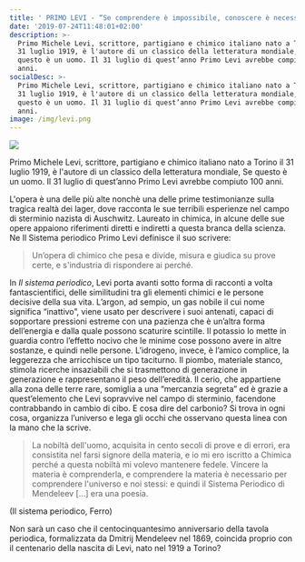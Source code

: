 ```yaml
---
title: ' PRIMO LEVI - “Se comprendere è impossibile, conoscere è necessario.”'
date: '2019-07-24T11:48:01+02:00'
description: >-
  Primo Michele Levi, scrittore, partigiano e chimico italiano nato a Torino il
  31 luglio 1919, è l'autore di un classico della letteratura mondiale, Se
  questo è un uomo. Il 31 luglio di quest’anno Primo Levi avrebbe compiuto 100
  anni. 
socialDesc: >-
  Primo Michele Levi, scrittore, partigiano e chimico italiano nato a Torino il
  31 luglio 1919, è l'autore di un classico della letteratura mondiale, Se
  questo è un uomo. Il 31 luglio di quest’anno Primo Levi avrebbe compiuto 100
  anni.
image: /img/levi.png
---
```

![](/img/levi.png)

Primo Michele Levi, scrittore, partigiano e chimico italiano nato a Torino il 31 luglio 1919, è l'autore di un classico della letteratura mondiale, Se questo è un uomo. Il 31 luglio di quest’anno Primo Levi avrebbe compiuto 100 anni. 

L'opera è una delle più alte nonchè una delle prime testimonianze sulla tragica realtà dei lager, dove  racconta le sue terribili esperienze nel campo di sterminio nazista di Auschwitz. Laureato in chimica, in alcune delle sue opere appaiono riferimenti diretti e indiretti a questa branca della scienza. Ne Il Sistema periodico Primo Levi definisce il suo scrivere: 

> Un’opera di chimico che pesa e divide, misura e giudica su prove certe, e s'industria di rispondere ai perché.

In _Il sistema periodico_, Levi porta avanti sotto forma di racconti a volta fantascientifici, delle similitudini tra gli elementi chimici e le persone decisive della sua vita. L’argon, ad sempio, un gas nobile il cui nome significa “inattivo”, viene usato per descrivere i suoi antenati, capaci di sopportare pressioni estreme con una pazienza che è un’altra forma dell’energia e dalla quale possono scaturire scintille. Il potassio lo mette in guardia contro l’effetto nocivo che le minime cose possono avere in altre sostanze, e quindi nelle persone. L’idrogeno, invece, è l’amico complice, la leggerezza che arricchisce un tipo taciturno. Il piombo, materiale stanco, stimola ricerche insaziabili che si trasmettono di generazione in generazione e rappresentano il peso dell’eredità. Il cerio, che appartiene alla zona delle terre rare, somiglia a una “mercanzia segreta” ed è grazie a quest’elemento che Levi sopravvive nel campo di sterminio, facendone contrabbando in cambio di cibo. E cosa dire del carbonio? Si trova in ogni cosa, organizza l’universo e lega gli occhi che osservano questa linea con la mano che la scrive.

> La nobiltà dell'uomo, acquisita in cento secoli di prove e di errori, era consistita nel farsi signore della materia, e io mi ero iscritto a Chimica perché a questa nobiltà mi volevo mantenere fedele. Vincere la materia è comprenderla, e comprendere la materia è necessario per comprendere l'universo e noi stessi: e quindi il Sistema Periodico di Mendeleev \[...] era una poesia.

(Il sistema periodico, Ferro)

Non sarà un caso che il centocinquantesimo anniversario della tavola periodica, formalizzata da Dmitrij Mendeleev nel 1869, coincida proprio con il centenario della nascita di Levi, nato nel 1919 a Torino?
